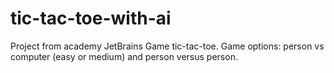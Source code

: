 # tic-tac-toe-with-ai
Project from academy JetBrains
Game tic-tac-toe. 
Game options:
person vs computer (easy or medium) and person versus person.
